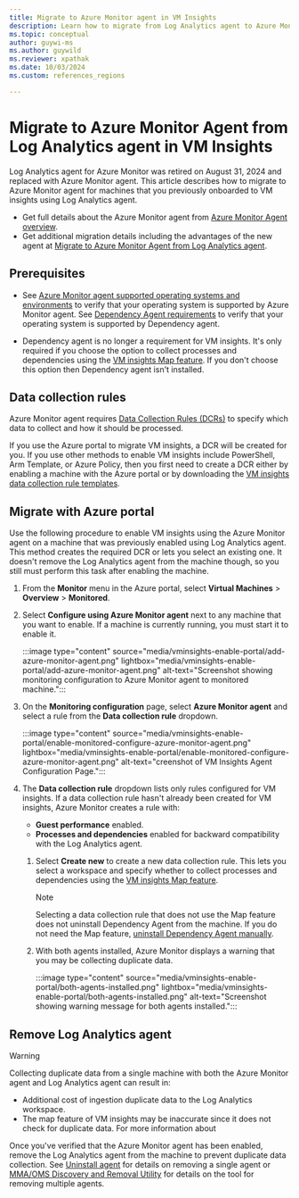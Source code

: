 ```yaml
---
title: Migrate to Azure Monitor agent in VM Insights
description: Learn how to migrate from Log Analytics agent to Azure Monitor agent for VM insights.
ms.topic: conceptual
author: guywi-ms
ms.author: guywild
ms.reviewer: xpathak
ms.date: 10/03/2024
ms.custom: references_regions

---
```


# Migrate to Azure Monitor Agent from Log Analytics agent in VM Insights
Log Analytics agent for Azure Monitor was retired on August 31, 2024 and replaced with Azure Monitor agent. This article describes how to migrate to Azure Monitor agent for machines that you previously onboarded to VM insights using Log Analytics agent.

- Get full details about the Azure Monitor agent from [Azure Monitor Agent overview](../agents/azure-monitor-agent-overview.md).
- Get additional migration details including the advantages of the new agent at [Migrate to Azure Monitor Agent from Log Analytics agent](../agents/azure-monitor-agent-migration.md).


## Prerequisites

- See [Azure Monitor agent supported operating systems and environments](../agents/azure-monitor-agent-supported-operating-systems.md) to verify that your operating system is supported by Azure Monitor agent. See [Dependency Agent requirements](./vminsights-dependency-agent-maintenance.md#dependency-agent-requirements) to verify that your operating system is supported by Dependency agent.

- Dependency agent is no longer a requirement for VM insights. It's only required if you choose the option to collect processes and dependencies using the [VM insights Map feature](vminsights-maps.md). If you don't choose this option then Dependency agent isn't installed.

## Data collection rules
Azure Monitor agent requires [Data Collection Rules (DCRs)](../essentials/data-collection-rule-overview.md) to specify which data to collect and how it should be processed. 


If you use the Azure portal to migrate VM insights, a DCR will be created for you. If you use other methods to enable VM insights include PowerShell, Arm Template, or Azure Policy, then you first need to create a DCR either by enabling a machine with the Azure portal or by downloading the [VM insights data collection rule templates](https://github.com/Azure/AzureMonitorForVMs-ArmTemplates/releases/download/vmi_ama_ga/DeployDcr.zip).

## Migrate with Azure portal
Use the following procedure to enable VM insights using the Azure Monitor agent on a machine that was previously enabled using Log Analytics agent. This method creates the required DCR or lets you select an existing one. It doesn't remove the Log Analytics agent from the machine though, so you still must perform this task after enabling the machine.

1. From the **Monitor** menu in the Azure portal, select **Virtual Machines** > **Overview** > **Monitored**.
 
1. Select **Configure using Azure Monitor agent** next to any machine that you want to enable. If a machine is currently running, you must start it to enable it.

    :::image type="content" source="media/vminsights-enable-portal/add-azure-monitor-agent.png" lightbox="media/vminsights-enable-portal/add-azure-monitor-agent.png" alt-text="Screenshot showing monitoring configuration to Azure Monitor agent to monitored machine.":::

1. On the **Monitoring configuration** page, select **Azure Monitor agent** and select a rule from the **Data collection rule** dropdown. 

    :::image type="content" source="media/vminsights-enable-portal/enable-monitored-configure-azure-monitor-agent.png" lightbox="media/vminsights-enable-portal/enable-monitored-configure-azure-monitor-agent.png" alt-text="creenshot of VM Insights Agent Configuration Page.":::


2. The **Data collection rule** dropdown lists only rules configured for VM insights. If a data collection rule hasn't already been created for VM insights, Azure Monitor creates a rule with: 

   - **Guest performance** enabled.
   - **Processes and dependencies** enabled for backward compatibility with the Log Analytics agent.
   1.  Select **Create new** to create a new data collection rule. This lets you select a workspace and specify whether to collect processes and dependencies using the [VM insights Map feature](vminsights-maps.md).

       > [!NOTE]
       > Selecting a data collection rule that does not use the Map feature does not uninstall Dependency Agent from the machine. If you do not need the Map feature, [uninstall Dependency Agent manually](../vm/vminsights-dependency-agent-maintenance.md#uninstall-dependency-agent).
   2.  With both agents installed, Azure Monitor displays a warning that you may be collecting duplicate data.

       :::image type="content" source="media/vminsights-enable-portal/both-agents-installed.png" lightbox="media/vminsights-enable-portal/both-agents-installed.png" alt-text="Screenshot showing warning message for both agents installed.":::

## Remove Log Analytics agent

> [!WARNING]
> Collecting duplicate data from a single machine with both the Azure Monitor agent and Log Analytics agent can result in:
> - Additional cost of ingestion duplicate data to the Log Analytics workspace.
> - The map feature of VM insights may be inaccurate since it does not check for duplicate data. For more information about 

Once you've verified that the Azure Monitor agent has been enabled, remove the Log Analytics agent from the machine to prevent duplicate data collection. See [Uninstall agent](../agents/azure-monitor-agent-mma-removal-tool.md) for details on removing a single agent or [MMA/OMS Discovery and Removal Utility](../agents/azure-monitor-agent-mma-removal-tool.md) for details on the tool for removing multiple agents.